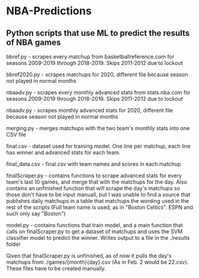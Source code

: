 NBA-Predictions
==========
<h2>Python scripts that use ML to predict the results of NBA games</h2>

bbref.py - scrapes every matchup from basketballreference.com for seasons 2009-2019 through 2018-2019. Skips 2011-2012 due to lockout

bbref2020.py - scrapes matchups for 2020, different file because season not played in normal months

nbaadv.py - scrapes every monthly advanced stats from stats.nba.com for seasons 2009-2019 through 2018-2019. Skips 2011-2012 due to lockout

nbaadv.py - scrapes monthly advanced stats for 2020, different file because season not played in normal months

merging.py - merges matchups with the two team's monthly stats into one CSV file

final.csv - dataset used for training model. One line per matchup, each line has winner and advanced stats for each team.

final_data.csv - final.csv with team names and scores in each matchup

finalScraper.py - contains functions to scrape advanced stats for every team's last 10 games, and merge that with the matchups for the day. Also contains an unfinished function that will scrape the day's matchups so those don't have to be input manuall, but I was unable to find a source that publishes daily matchups in a table that matchups the wording used in the rest of the scripts (Full team name is used, as in "Boston Celtics". ESPN and such only say "Boston")

model.py - contains functions that train model, and a main function that calls on finalScraper.py to get a dataset of matchups and uses the SVM classifier model to predict the winner. Writes output to a file in the ./results folder 

Given that finalScraper.py is unfinished, as of now it pulls the day's matchups from ./games/{month}{day}.csv (As in Feb. 2 would be 22.csv). These files have to be created manually.






